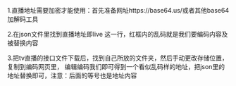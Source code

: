 1.直播地址需要加密才能使用：首先准备网址https://base64.us/或者其他base64 加解码工具

2.在json文件里找到直播地址即live 这一行，红框内的乱码就是我们要编码内容及被替换内容

3.把tv直播的接口文件下载后，找到自己所放的文件夹，然后手动更改存储位置，复制到编码网页里，
编辑编码我们即可得到一个看似乱码样的地址，把json里的地址替换即可，注意：后面的等号也是地址内容

